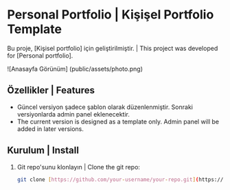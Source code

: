 # Personal Portfolio | Kişişel Portfolio Template

Bu proje, [Kişisel portfolio] için geliştirilmiştir. | This project was developed for [Personal portfolio].

![Anasayfa Görünüm]  (public/assets/photo.png)

## Özellikler | Features

* Güncel versiyon şadece şablon olarak düzenlenmiştir. Sonraki versiyonlarda admin panel eklenecektir.
* The current version is designed as a template only. Admin panel will be added in later versions.

## Kurulum | Install

1. Git repo'sunu klonlayın | Clone the git repo:
   ```bash
   git clone [https://github.com/your-username/your-repo.git](https://github.com/your-username/your-repo.git)

